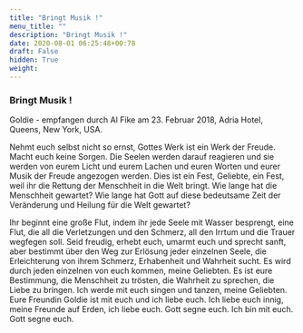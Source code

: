 ```yaml
---
title: "Bringt Musik !"
menu_title: ""
description: "Bringt Musik !"
date: 2020-08-01 06:25:48+00:78
draft: False
hidden: True
weight:
---
```

### Bringt Musik !

Goldie - empfangen durch Al Fike am 23. Februar 2018, Adria Hotel, Queens, New York, USA.

Nehmt euch selbst nicht so ernst, Gottes Werk ist ein Werk der Freude. Macht euch keine Sorgen. Die Seelen werden darauf reagieren und sie werden von eurem Licht und eurem Lachen und euren Worten und eurer Musik der Freude angezogen werden. Dies ist ein Fest, Geliebte, ein Fest, weil ihr die Rettung der Menschheit in die Welt bringt. Wie lange hat die Menschheit gewartet? Wie lange hat Gott auf diese bedeutsame Zeit der Veränderung und Heilung für die Welt gewartet?

Ihr beginnt eine große Flut, indem ihr jede Seele mit Wasser besprengt, eine Flut, die all die Verletzungen und den Schmerz, all den Irrtum und die Trauer wegfegen soll. Seid freudig, erhebt euch, umarmt euch und sprecht sanft, aber bestimmt über den Weg zur Erlösung jeder einzelnen Seele, die Erleichterung von ihrem Schmerz, Erhabenheit und Wahrheit sucht. Es wird durch jeden einzelnen von euch kommen, meine Geliebten. Es ist eure Bestimmung, die Menschheit zu trösten, die Wahrheit zu sprechen, die Liebe zu bringen. Ich werde mit euch singen und tanzen, meine Geliebten. Eure Freundin Goldie ist mit euch und ich liebe euch. Ich liebe euch innig, meine Freunde auf Erden, ich liebe euch. Gott segne euch. Ich bin mit euch. Gott segne euch.
